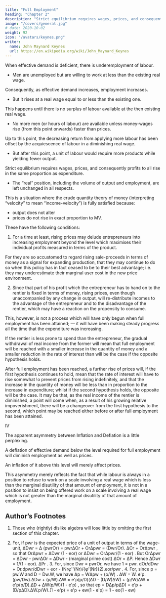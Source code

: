 ```yaml
---
title: "Full Employment"
heading: "Chapter 2"
description: "Strict equilibrium requires wages, prices, and consequently profits to all rise in the same proportion as expenditure. "
image: "/covers/general.jpg"
# date: 2020-10-02
weight: 92
icon: "/avatars/keynes.png"
writer:
  name: John Maynard Keynes
  url: https://en.wikipedia.org/wiki/John_Maynard_Keynes
---
```




When effective demand is deficient, there is underemployment of labour. 
- Men are unemployed but are willing to work at less than the existing real wage. 

Consequently, as effective demand increases, employment increases.
- But it rises at a real wage equal to or less than the existing one.

This happens until there is no surplus of labour available at the then existing real wage.
- No more men (or hours of labour) are available unless money-wages rise (from this point onwards) faster than prices. 

<!-- From this point, if expenditure still continues to increase then  -->

Up to this point, the decreasing return from applying more labour <!-- to a given capital equipment --> has been offset by the acquiescence of labour in a diminishing real wage. 
- But after this point, a unit of labour would require more <!-- the inducement of the equivalent of an increased quantity of --> products while yielding fewer output. <!-- from applying a further unit would be a diminished quantity of product.  -->

Strict equilibrium requires wages, prices, and consequently profits to all rise in the same proportion as expenditure. 
- The “real” position, including the volume of output and employment, are left unchanged in all respects. 

This is a situation where the crude quantity theory of money (interpreting “velocity” to mean “income-velocity”) is fully satisfied because:
- output does not alter
- prices do not rise in exact proportion to MV. 

These have the following conditions:
<!-- Nevertheless there are certain practical qualifications to this conclusion which must be borne in mind in applying it to an actual case: -->

1. For a time at least, rising prices may delude entrepreneurs into increasing employment beyond the level which maximises their individual profits measured in terms of the product. 

For they are so accustomed to regard rising sale-proceeds in terms of money as a signal for expanding production, that they may continue to do so when this policy has in fact ceased to be to their best advantage; i.e. they may underestimate their marginal user cost in the new price environment. 

2. Since that part of his profit which the entrepreneur has to hand on to the rentier is fixed in terms of money, rising prices, even though unaccompanied by any change in output, will re-distribute incomes to the advantage of the entrepreneur and to the disadvantage of the rentier, which may have a reaction on the propensity to consume. 

This, however, is not a process which will have only begun when full employment has been attained; — it will have been making steady progress all the time that the expenditure was increasing. 

If the rentier is less prone to spend than the entrepreneur, the gradual withdrawal of real income from the former will mean that full employment will be reached with a smaller increase in the quantity of money and a smaller reduction in the rate of interest than will be the case if the opposite hypothesis holds. 

After full employment has been reached, a further rise of prices will, if the first hypothesis continues to hold, mean that the rate of interest will have to rise somewhat !o prevent prices from rising indefinitely, and that the increase in the quantity of money will be less than in proportion to the increase in expenditure; whilst if the second hypothesis holds, the opposite will be the case. It may be that, as the real income of the rentier is diminished, a point will come when, as a result of his growing relative impoverishment, there will be a changeover from the first hypothesis to the second, which point may be reached either before or after full employment has been attained. 

IV 



The apparent asymmetry between Inflation and Deflation is a little perplexing. 

A deflation of effective demand below the level required for full employment will diminish employment as well as prices. 

An inflation of it above this level will merely affect prices. 

This asymmetry merely reflects the fact that while labour is always in a position to refuse to work on a scale involving a real wage which is less than the marginal disutility of that amount of employment, it is not in a position to insist on being offered work on a scale involving a real wage which is not greater than the marginal disutility of that amount of employment. 


## Author’s Footnotes 

1. Those who (rightly) dislike algebra will lose little by omitting the first section of this chapter. 

2. For, if pwr is the expected price of a unit of output in terms of the wage-unit, ΔDwr = Δ (pwrOr) = pwrΔOr + OrΔpwr = (Dwr/Or). ΔOr + OrΔpwr , so that OrΔpwr = ΔDwr (1 - eor) or ΔDwr = OrΔpwr/(1 - eor) . But OrΔpwr = ΔDwr - pwrΔOr = ΔDwr - (marginal prime cost) ΔOr = ΔP. Hence ΔDwr = 1/(1 - eor). ΔPr . 3. For, since Dwr = pwrOr, we have 1 = pwr. dOr/dDwr + Or.dpwr/dDwr = eor - (Nrφ''(Nr)/{φ'(Nr)}2).eor/pwr . 4. For, since p = pw.W and D = Dw.W, we have Δp = WΔpw + (p/W) . ΔW = W. e'p.(pw/Dw).ΔDw + (p/W).ΔW = e'p(p/D)(ΔD - (D/W)ΔW) + (p/W)ΔW = e'p(p/D).ΔD + ΔW(p/W)(1 - e'p) , so that ep = DΔp/pΔD) = e'p +(D/pΔD).ΔW.p/W).(1 - e'p) = e'p + ew(1 - e'p) = 1 - eo(1 - ew)